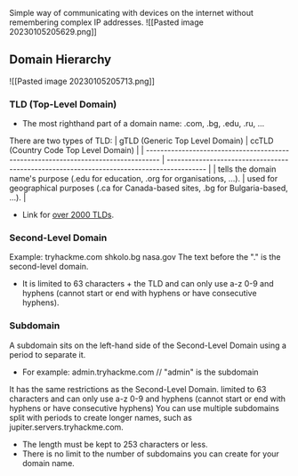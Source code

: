 Simple way of communicating with devices on the internet without remembering complex IP addresses.
![[Pasted image 20230105205629.png]]

## Domain Hierarchy

![[Pasted image 20230105205713.png]]

### TLD (Top-Level Domain)

- The most righthand part of a domain name:
	.com, .bg, .edu, .ru, ...

There are two types of TLD: 
| gTLD (Generic Top Level Domain)                                                    | ccTLD (Country Code Top Level Domain)                                                     |
| ---------------------------------------------------------------------------------- | ----------------------------------------------------------------------------------------- |
| tells the domain name's purpose (.edu for education, .org for organisations, ...). | used for geographical purposes (.ca for Canada-based sites, .bg for Bulgaria-based, ...). |

- Link for [over 2000 TLDs](https://data.iana.org/TLD/tlds-alpha-by-domain.txt).

### Second-Level Domain

Example:
	tryhackme.com
	shkolo.bg
	nasa.gov
The text before the "." is the second-level domain.

- It is limited to 63 characters + the TLD and can only use a-z 0-9 and hyphens (cannot start or end with hyphens or have consecutive hyphens).

### Subdomain

A subdomain sits on the left-hand side of the Second-Level Domain using a period to separate it.
- For example:
	admin.tryhackme.com // "admin" is the subdomain

It has the same restrictions as the Second-Level Domain.
	limited to 63 characters and can only use a-z 0-9 and hyphens (cannot start or end with hyphens or have consecutive hyphens)
You can use multiple subdomains split with periods to create longer names, such as jupiter.servers.tryhackme.com. 
- The length must be kept to 253 characters or less. 
- There is no limit to the number of subdomains you can create for your domain name.